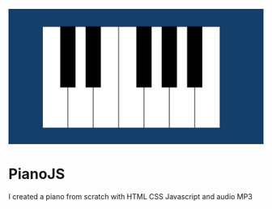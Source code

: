 ![Screenshot](PianoJS.PNG)
# PianoJS
I created a piano from scratch with HTML CSS Javascript and audio MP3
